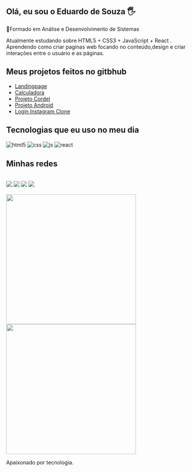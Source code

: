 ## Olá, eu sou o Eduardo de Souza 🖐️


🏅Formado em Análise e Desenvolvimento de Sistemas

Atualmente estudando sobre HTML5 + CSS3 + JavaScript + React . <br>
Aprendendo como criar paginas web focando no conteúdo,design e criar interações entre o usuário e as páginas.

## Meus projetos feitos no gitbhub <br>
* <a href="https://eduardesouza.github.io/landingpage/" target="_blank">Landingpage</a><br>
* <a href="https://eduardesouza.github.io/calculator/" target="_blank">Calculadora</a><br>
* <a href="https://eduardesouza.github.io/projeto-cordel/" target="_blank">Projeto Cordel</a><br>
* <a href="https://eduardesouza.github.io/projeto-android/" target="_blank">Projeto Android</a>
* <a href="https://eduardesouza.github.io/projeto-android/" target="_blank">Login Instagram Clone</a>




## Tecnologias que eu uso no meu dia
<div style="display: inline_block">
  <img align="center" alt="html5" src="https://img.shields.io/badge/HTML5-E34F26?style=for-the-badge&logo=html5&logoColor=white" />
  <img align="center" alt="css" src="https://img.shields.io/badge/CSS3-1572B6?style=for-the-badge&logo=css3&logoColor=white" />
  <img align="center" alt="js" src="https://img.shields.io/badge/JavaScript-F7DF1E?style=for-the-badge&logo=javascript&logoColor=black" />
  <img align="center" alt="react" src="https://img.shields.io/badge/React-20232A?style=for-the-badge&logo=react&logoColor=61DAFB" />
<br/>
</div>

## Minhas redes
 <div style="display: inline_block"><br/>
<a href="https://www.linkedin.com/in/eduardoesouza/" target="_blank"><img src="https://img.shields.io/badge/-LinkedIn-%230077B5?style=for-the-badge&logo=linkedin&logoColor=white" target="_blank"></a>
<a href="https://instagram.com/eduardesouza" target="_blank"><img src="https://img.shields.io/badge/Instagram-E4405F?style=for-the-badge&logo=instagram&logoColor=white" target="_blank"></a>
<a href = "contatoeduardo856@gmail.com"><img src="https://img.shields.io/badge/-Gmail-%23333?style=for-the-badge&amp;logo=gmail&amp;logoColor=white" style="max-width: 100%;"></a>
<a href="https://www.youtube.com/" target="_blank"><img src="https://img.shields.io/badge/YouTube-FF0000?style=for-the-badge&logo=youtube&logoColor=white" target="_blank"></a>

<div style="display: inline_block"><br/>
<a href="https://github.com/eduardesouza">
<img width= "350em" src="https://github-readme-stats.vercel.app/api?username=eduardesouza&show_icons=true&theme=gotham&include_all_commits=true&count_private=true">
<img width= "350em" src="https://github-readme-stats.vercel.app/api/top-langs/?username=eduardesouza&layout=compact&langs_count=16&theme=gotham"></a>

</div>

Apaixonado por tecnologia.
